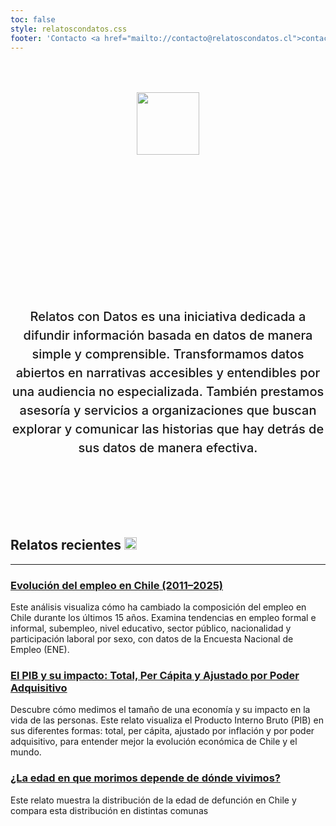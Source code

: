 ```yaml
---
toc: false
style: relatoscondatos.css
footer: 'Contacto <a href="mailto://contacto@relatoscondatos.cl">contacto@relatoscondatos.cl</a>'
---
```


<div class="hero">
  <div><img src="./relatoscondatos.png" width="100px"></div>
  <h1>Relatos con datos</h1>
  <h2>Relatos con Datos es una iniciativa dedicada a difundir información basada en datos de manera simple y comprensible. Transformamos datos abiertos en narrativas accesibles y entendibles por una audiencia no especializada. También prestamos asesoría y servicios a organizaciones que buscan explorar y comunicar las historias que hay detrás de sus datos de manera efectiva.</h2>
</div>


## Relatos recientes <img src="./relatoscondatos.png" height="20px">  
---
### [Evolución del empleo en Chile (2011–2025)](https://www.relatoscondatos.cl/empleo_agentic)
Este análisis visualiza cómo ha cambiado la composición del empleo en Chile durante los últimos 15 años. Examina tendencias en empleo formal e informal, subempleo, nivel educativo, sector público, nacionalidad y participación laboral por sexo, con datos de la Encuesta Nacional de Empleo (ENE).

### [El PIB y su impacto: Total, Per Cápita y Ajustado por Poder Adquisitivo](https://www.relatoscondatos.cl/pib-per-capita/)
Descubre cómo medimos el tamaño de una economía y su impacto en la vida de las personas. Este relato visualiza el Producto Interno Bruto (PIB) en sus diferentes formas: total, per cápita, ajustado por inflación y por poder adquisitivo, para entender mejor la evolución económica de Chile y el mundo.

### [¿La edad en que morimos depende de dónde vivimos?](https://www.relatoscondatos.cl/la-edad-en-que-morimos/)
Este relato muestra la distribución de la edad de defunción en Chile y compara esta distribución en distintas comunas



<style>

.hero {
  display: flex;
  flex-direction: column;
  align-items: center;
  font-family: var(--sans-serif);
  margin: 4rem 0 8rem;
  text-wrap: balance;
  text-align: center;
}

.hero h1 {
  margin: 1rem 0;
  padding: 1rem 0;
  max-width: none;
  font-size: 14vw;
  font-weight: 900;
  line-height: 1;
  background: linear-gradient(30deg, var(--theme-foreground-focus), currentColor);
  -webkit-background-clip: text;
  -webkit-text-fill-color: transparent;
  background-clip: text;
}

.hero h2 {
  margin: 0;
  max-width: 34em;
  font-size: 20px;
  font-style: initial;
  font-weight: 500;
  line-height: 1.5;
  color: var(--theme-foreground-muted);
}

@media (min-width: 640px) {
  .hero h1 {
    font-size: 90px;
  }
}

</style>
